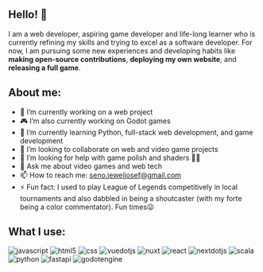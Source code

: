 ## Hello! 👋
I am a web developer, aspiring game developer and life-long learner who is currently refining my skills and trying to excel as a software developer.
For now, I am pursuing some new experiences and developing habits like **making open-source contributions**, **deploying my own website**, and **releasing a full game**.

## About me:
- 🔭 I’m currently working on a web project
- 🎮 I’m also currently working on Godot games
- 🌱 I’m currently learning Python, full-stack web development, and game development
- 👯 I’m looking to collaborate on web and video game projects
- 🤔 I’m looking for help with game polish and shaders 😵‍💫
- 💬 Ask me about video games and web tech
- 📫 How to reach me: seno.jeweljosef@gmail.com
- ⚡ Fun fact: I used to play League of Legends competitively in local tournaments and also dabbled in being a shoutcaster (with my forte being a color commentator). Fun times😛

## What I use:
![javascript](https://github.com/user-attachments/assets/cb1404f9-6bd3-4b4e-b03a-40a5b073144f) 
![html5](https://github.com/user-attachments/assets/c212e808-ee3b-4e8e-ab08-07c2999ecda5) 
![css](https://github.com/user-attachments/assets/2ae3bb69-8683-4087-872c-70c4b81f8b6d) 
![vuedotjs](https://github.com/user-attachments/assets/a26a7876-4dbb-4e9b-b621-4d7fa7768146) 
![nuxt](https://github.com/user-attachments/assets/cfeef0f1-5460-45a1-ba8b-d415bb0f15ff) 
![react](https://github.com/user-attachments/assets/d85d03dd-31c0-4604-8078-65475fd3d2f4) 
![nextdotjs](https://github.com/user-attachments/assets/24013f75-66c2-4d00-b9b8-d87fbd6a87e7) 
![scala](https://github.com/user-attachments/assets/e7f23e82-1d02-4d02-89c5-9f95bf663460) 
![python](https://github.com/user-attachments/assets/40fab92a-5492-4633-a652-3935e9812b7d) 
![fastapi](https://github.com/user-attachments/assets/275f3504-ccb8-4b5a-8aca-ea07b6cbf228) 
![godotengine](https://github.com/user-attachments/assets/bd285fed-7316-44b9-82a6-86f77ac18480) 


